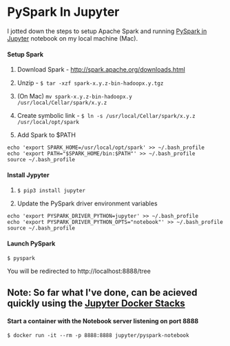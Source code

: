# PySpark In Jupyter

I jotted down the steps to setup Apache Spark and running [PySpark in Jupyter](https://towardsdatascience.com/how-to-use-pyspark-on-your-computer-9c7180075617) notebook on my local machine (Mac).

#### Setup Spark
1. Download Spark - http://spark.apache.org/downloads.html

1. Unzip - `$ tar -xzf spark-x.y.z-bin-hadoopx.y.tgz`

1. (On Mac) `mv spark-x.y.z-bin-hadoopx.y /usr/local/Cellar/spark/x.y.z`

1. Create symbolic link - `$ ln -s /usr/local/Cellar/spark/x.y.z /usr/local/opt/spark`

1. Add Spark to $PATH
```
echo 'export SPARK_HOME=/usr/local/opt/spark' >> ~/.bash_profile
echo 'export PATH="$SPARK_HOME/bin:$PATH"' >> ~/.bash_profile
source ~/.bash_profile
```

#### Install Jypyter
1. `$ pip3 install jupyter`

1. Update the PySpark driver environment variables
```
echo 'export PYSPARK_DRIVER_PYTHON=jupyter' >> ~/.bash_profile
echo 'export PYSPARK_DRIVER_PYTHON_OPTS="notebook"' >> ~/.bash_profile
source ~/.bash_profile
```

#### Launch PySpark
```
$ pyspark
```

You will be redirected to http://localhost:8888/tree


## Note: So far what I've done, can be acieved quickly using the [Jupyter Docker Stacks](https://jupyter-docker-stacks.readthedocs.io/en/latest/index.html)

#### Start a container with the Notebook server listening on port 8888
```
$ docker run -it --rm -p 8888:8888 jupyter/pyspark-notebook
```




